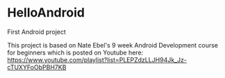 # HelloAndroid
First Android project

This project is based on Nate Ebel's 9 week Android Development course for beginners which is posted on Youtube here:
https://www.youtube.com/playlist?list=PLEPZdzLLJH94Jk_Jz-cTUXYFoObPBH7KB 

